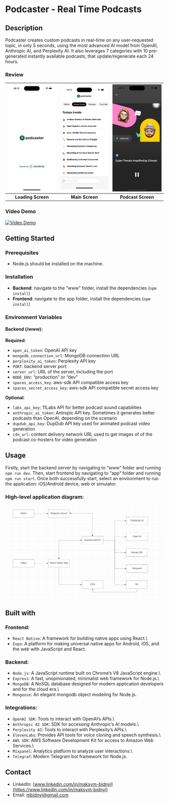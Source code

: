 # Podcaster - Real Time Podcasts

## Description

Podcaster creates custom podcasts in real-time on any user-requested topic, in only 5 seconds, using the most advanced AI model from OpenAI, Anthropic AI, and Perplexity AI. It also leverages 7 categories with 10 pre-generated instantly available podcasts, that update/regenerate each 24 hours.

### Review

| ![Loading Screen](www/public/loadingScreen.png) | ![Main Screen](www/public/mainScreen.png) | ![Podcast Screen](www/public/podcastScreen.png) |
| :---------------------------------------------: | :---------------------------------------: | :---------------------------------------------: |
|               **Loading Screen**                |              **Main Screen**              |               **Podcast Screen**                |

### Video Demo

[![Video Demo](https://img.youtube.com/vi/FHY2oK-uat8/0.jpg)](https://youtu.be/FHY2oK-uat8)

## Getting Started

### Prerequisites

-   Node.js should be installed on the machine.

### Installation

-   **Backend**: navigate to the “www” folder, install the dependencies (`npm install`)
-   **Frontend**: navigate to the app folder, install the dependencies (`npm install`)

### Environment Variables

#### Backend (/www):

**Required**:

-   `open_ai_token`: OpenAI API key
-   `mongodb_connection_url`: MongoDB connection URL
-   `perplexity_ai_token`: Perplexity API key
-   `PORT`: backend server port
-   `server_url`: URL of the server, including the port
-   `NODE_ENV`: “production” or “dev”
-   `spaces_access_key`: aws-sdk API compatible access key
-   `spaces_secret_access_key`: aws-sdk API compatible secret access key

**Optional**:

-   `labs_api_key`: 11Labs API for better podcast sound capabilities
-   `anthropic_ai_token`: Antropic API key. Sometimes it generates better podcasts than OpenAI, depending on the scenario
-   `dupdub_api_key`: DupDub API key used for animated podcast video generation
-   `cdn_url`: content delivery network URL used to get images of of the podcast co-hosters for video generation

## Usage

Firstly, start the backend server by navigating to “www” folder and running `npm run dev`. Then, start frontend by navigating to “app” folder and running `npm run start`. Once both successfully start, select an environment to run the application: iOS/Android device, web or simulator.

### High-level application diagram:

<img src="www/public/applicationDiagram.png" alt="Podcaster application diagram" title="Podcaster application diagram" width="500" />

## Built with

### Frontend:

-   `React Native`: A framework for building native apps using React.\
-   `Expo`: A platform for making universal native apps for Android, iOS, and the web with JavaScript and React.

### Backend:

-   `Node.js`: A JavaScript runtime built on Chrome’s V8 JavaScript engine.\
-   `Express`: A fast, unopinionated, minimalist web framework for Node.js.\
-   `MongoDB`: A NoSQL database designed for modern application developers and for the cloud era.\
-   `Mongoose`: An elegant mongodb object modeling for Node.js.

### Integrations:

-   `OpenAI SDK`: Tools to interact with OpenAI’s APIs.\
-   `Anthropic AI SDK`: SDK for accessing Anthropic’s AI models.\
-   `Perplexity AI`: Tools to interact with Perplexity’s APIs.\
-   `ElevenLabs`: Provides API tools for voice cloning and speech synthesis.\
-   `AWS SDK`: AWS Software Development Kit for access to Amazon Web Services.\
-   `Mixpanel`: Analytics platform to analyze user interactions.\
-   `Telegraf`: Modern Telegram bot framework for Node.js.

## Contact

-   LinkedIn: [www.linkedin.com/in/maksym-bidnyi](https://www.linkedin.com/in/maksym-bidnyi)
-   Email: mbidnyj@gmail.com
